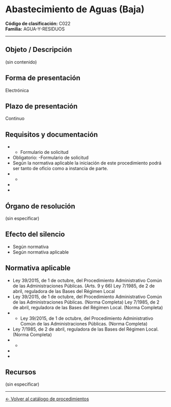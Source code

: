 # Abastecimiento de Aguas (Baja)

**Código de clasificación:** C022  
**Familia:** AGUA-Y-RESIDUOS

---

## Objeto / Descripción

(sin contenido)

## Forma de presentación

Electrónica

## Plazo de presentación

Continuo

## Requisitos y documentación

- - Formulario de solicitud
- Obligatorio:
-Formulario de solicitud
- Según la normativa aplicable la iniciación de este procedimiento podrá ser tanto de oficio como a instancia de parte.
- - 
- 
-

## Órgano de resolución

(sin especificar)

## Efecto del silencio

- Según normativa
- Según normativa aplicable

## Normativa aplicable

- Ley 39/2015, de 1 de octubre, del Procedimiento Administrativo Común de las Administraciones Públicas. (Arts. 9 y 66)
Ley 7/1985, de 2 de abril, reguladora de las Bases del Régimen Local
- Ley 39/2015, de 1 de octubre, del Procedimiento Administrativo Común de las Administraciones Públicas. (Norma Completa)
Ley 7/1985, de 2 de abril, reguladora de las Bases del Régimen Local. (Norma Completa)
- - Ley 39/2015, de 1 de octubre, del Procedimiento Administrativo Común de las Administraciones Públicas. (Norma Completa)
- Ley 7/1985, de 2 de abril, reguladora de las Bases del Régimen Local. (Norma Completa)
- - 
- 
-

## Recursos

(sin especificar)

---

[← Volver al catálogo de procedimientos](../procedimientos.md)
